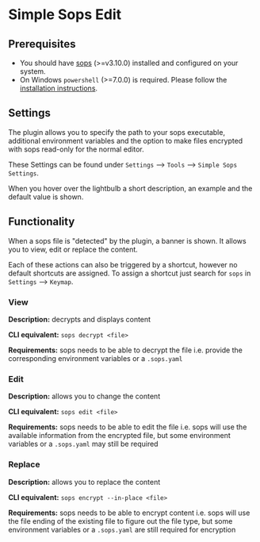 # Simple Sops Edit

## Prerequisites

* You should have [sops](https://github.com/getsops/sops) (>=v3.10.0) installed and configured on your system.
* On Windows `powershell` (>=7.0.0) is required. Please follow the [installation instructions](https://learn.microsoft.com/de-de/powershell/scripting/install/installing-powershell-on-windows?view=powershell-7.4).

## Settings

The plugin allows you to specify the path to your sops executable, additional environment variables and the option to make files encrypted with sops read-only for the normal editor.

These Settings can be found under `Settings` --> `Tools` --> `Simple Sops Settings`. 

When you hover over the lightbulb a short description, an example and the default value is shown.

## Functionality

When a sops file is "detected" by the plugin, a banner is shown. It allows you to view, edit or replace the content.

Each of these actions can also be triggered by a shortcut, however no default shortcuts are assigned. To assign a shortcut just search for `sops` in `Settings` --> `Keymap`.

### View

**Description:** decrypts and displays content

**CLI equivalent:** `sops decrypt <file>`

**Requirements:** sops needs to be able to decrypt the file i.e. provide the corresponding environment variables or a `.sops.yaml`

### Edit

**Description:** allows you to change the content

**CLI equivalent:** `sops edit <file>`

**Requirements:** sops needs to be able to edit the file i.e. sops will use the available information from the encrypted file, but some environment variables or a `.sops.yaml` may still be required

### Replace

**Description:** allows you to replace the content

**CLI equivalent:** `sops encrypt --in-place <file>`

**Requirements:** sops needs to be able to encrypt content i.e. sops will use the file ending of the existing file to figure out the file type, but some environment variables or a `.sops.yaml` are still required for encryption
